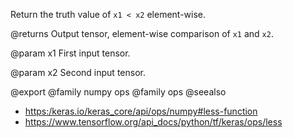 Return the truth value of `x1 < x2` element-wise.

@returns
    Output tensor, element-wise comparison of `x1` and `x2`.

@param x1
First input tensor.

@param x2
Second input tensor.

@export
@family numpy ops
@family ops
@seealso
+ <https:/keras.io/keras_core/api/ops/numpy#less-function>
+ <https://www.tensorflow.org/api_docs/python/tf/keras/ops/less>
